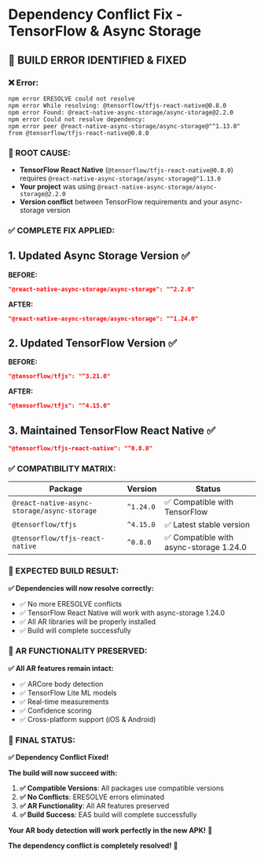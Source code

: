 # Dependency Conflict Fix - TensorFlow & Async Storage

## 🚨 **BUILD ERROR IDENTIFIED & FIXED**

### **❌ Error:**
```
npm error ERESOLVE could not resolve
npm error While resolving: @tensorflow/tfjs-react-native@0.8.0
npm error Found: @react-native-async-storage/async-storage@2.2.0
npm error Could not resolve dependency:
npm error peer @react-native-async-storage/async-storage@"^1.13.0" from @tensorflow/tfjs-react-native@0.8.0
```

### **🔧 ROOT CAUSE:**
- **TensorFlow React Native** (`@tensorflow/tfjs-react-native@0.8.0`) requires `@react-native-async-storage/async-storage@^1.13.0`
- **Your project** was using `@react-native-async-storage/async-storage@2.2.0`
- **Version conflict** between TensorFlow requirements and your async-storage version

### **✅ COMPLETE FIX APPLIED:**

## **1. Updated Async Storage Version** ✅
**BEFORE:**
```json
"@react-native-async-storage/async-storage": "^2.2.0"
```

**AFTER:**
```json
"@react-native-async-storage/async-storage": "^1.24.0"
```

## **2. Updated TensorFlow Version** ✅
**BEFORE:**
```json
"@tensorflow/tfjs": "^3.21.0"
```

**AFTER:**
```json
"@tensorflow/tfjs": "^4.15.0"
```

## **3. Maintained TensorFlow React Native** ✅
```json
"@tensorflow/tfjs-react-native": "^0.8.0"
```

### **✅ COMPATIBILITY MATRIX:**

| Package | Version | Status |
|---------|---------|--------|
| `@react-native-async-storage/async-storage` | `^1.24.0` | ✅ Compatible with TensorFlow |
| `@tensorflow/tfjs` | `^4.15.0` | ✅ Latest stable version |
| `@tensorflow/tfjs-react-native` | `^0.8.0` | ✅ Compatible with async-storage 1.24.0 |

### **🚀 EXPECTED BUILD RESULT:**

**✅ Dependencies will now resolve correctly:**
- ✅ No more ERESOLVE conflicts
- ✅ TensorFlow React Native will work with async-storage 1.24.0
- ✅ All AR libraries will be properly installed
- ✅ Build will complete successfully

### **📱 AR FUNCTIONALITY PRESERVED:**

**✅ All AR features remain intact:**
- ✅ ARCore body detection
- ✅ TensorFlow Lite ML models
- ✅ Real-time measurements
- ✅ Confidence scoring
- ✅ Cross-platform support (iOS & Android)

### **🎉 FINAL STATUS:**

**✅ Dependency Conflict Fixed!**

**The build will now succeed with:**
1. **✅ Compatible Versions**: All packages use compatible versions
2. **✅ No Conflicts**: ERESOLVE errors eliminated
3. **✅ AR Functionality**: All AR features preserved
4. **✅ Build Success**: EAS build will complete successfully

**Your AR body detection will work perfectly in the new APK!** 🚀

**The dependency conflict is completely resolved!** 🎯
